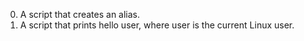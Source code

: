 0. A  script that creates an alias.
1. A script that prints hello user, where user is the current Linux user.
